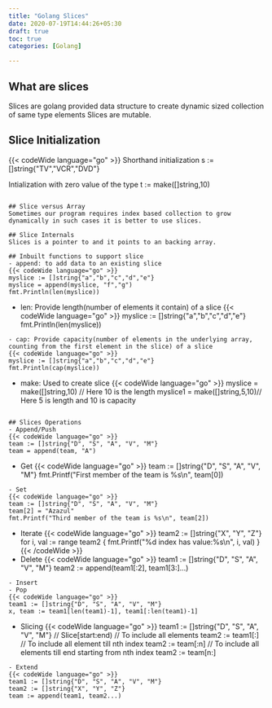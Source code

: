 ```yaml
---
title: "Golang Slices"
date: 2020-07-19T14:44:26+05:30
draft: true
toc: true
categories: [Golang]

---
```


## What are slices
Slices are golang provided data structure to create dynamic sized collection of same type elements
Slices are mutable.
## Slice Initialization
{{< codeWide language="go" >}}
Shorthand initialization
s := []string{"TV","VCR","DVD"}

Intialization with zero value of the type
t := make([]string,10)
```

## Slice versus Array
Sometimes our program requires index based collection to grow dynamically in such cases it is better to use slices.

## Slice Internals
Slices is a pointer to and it points to an backing array.

## Inbuilt functions to support slice
- append: to add data to an existing slice
{{< codeWide language="go" >}}
myslice := []string{"a","b","c","d","e"}
myslice = append(myslice, "f","g")
fmt.Println(len(myslice))
```
- len: Provide length(number of elements it contain) of a slice 
{{< codeWide language="go" >}}
myslice := []string{"a","b","c","d","e"}
fmt.Println(len(myslice))
```
- cap: Provide capacity(number of elements in the underlying array, counting from the first element in the slice) of a slice
{{< codeWide language="go" >}}
myslice := []string{"a","b","c","d","e"}
fmt.Println(cap(myslice))
```
- make: Used to create slice
{{< codeWide language="go" >}}
myslice = make([]string,10) // Here 10 is the length
myslice1 = make([]string,5,10)// Here 5 is length and 10 is capacity

```

## Slices Operations
- Append/Push
{{< codeWide language="go" >}}
team := []string{"D", "S", "A", "V", "M"}
team = append(team, "A")
```
- Get
{{< codeWide language="go" >}}
team := []string{"D", "S", "A", "V", "M"}
fmt.Printf("First member of the team is %s\n", team[0])
```
- Set
{{< codeWide language="go" >}}
team := []string{"D", "S", "A", "V", "M"}
team[2] = "Azazul"
fmt.Printf("Third member of the team is %s\n", team[2])
```
- Iterate
{{< codeWide language="go" >}}
team2 := []string{"X", "Y", "Z"}
for i, val := range team2 {
    fmt.Printf("%d index has value:%s\n", i, val)
}
{{< /codeWide >}}
- Delete
{{< codeWide language="go" >}}
team1 := []string{"D", "S", "A", "V", "M"}
team2 := append(team1[:2], team1[3:]...)
```
- Insert
- Pop
{{< codeWide language="go" >}}
team1 := []string{"D", "S", "A", "V", "M"}
x, team := team1[len(team1)-1], team1[:len(team1)-1]
```

- Slicing
{{< codeWide language="go" >}}
team1 := []string{"D", "S", "A", "V", "M"}
// Slice[start:end)
// To include all elements
team2 := team1[:]
// To include all element till nth index
team2 := team[:n]
// To include all elements till end starting from nth index
team2 := team[n:]
```
- Extend
{{< codeWide language="go" >}}
team1 := []string{"D", "S", "A", "V", "M"}
team2 := []string{"X", "Y", "Z"}
team := append(team1, team2...)
```